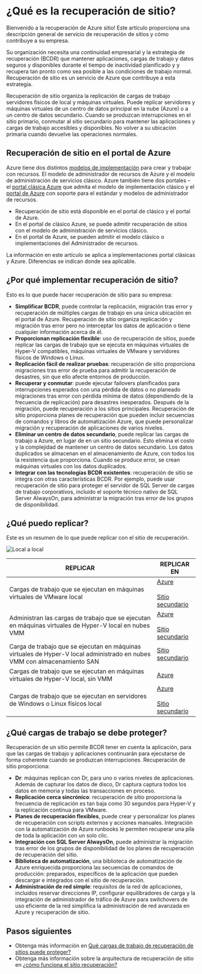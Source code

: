 <properties
    pageTitle="¿Qué es la recuperación de sitio? | Microsoft Azure"
    description="Proporciona información general sobre el servicio de recuperación de sitios de Azure y un resumen de escenarios de implementación."
    services="site-recovery"
    documentationCenter=""
    authors="rayne-wiselman"
    manager="cfreeman"
    editor=""/>

<tags
    ms.service="site-recovery"
    ms.devlang="na"
    ms.topic="get-started-article"
    ms.tgt_pltfrm="na"
    ms.workload="storage-backup-recovery"
    ms.date="10/13/2016"
    ms.author="raynew"/>

#  <a name="what-is-site-recovery"></a>¿Qué es la recuperación de sitio?

Bienvenido a la recuperación de Azure sitio! Este artículo proporciona una descripción general de servicio de recuperación de sitios y cómo contribuye a su empresa.

Su organización necesita una continuidad empresarial y la estrategia de recuperación (BCDR) que mantener aplicaciones, cargas de trabajo y datos seguros y disponibles durante el tiempo de inactividad planificado y y recupera tan pronto como sea posible a las condiciones de trabajo normal. Recuperación de sitio es un servicio de Azure que contribuye a esta estrategia.

Recuperación de sitio organiza la replicación de cargas de trabajo servidores físicos de local y máquinas virtuales. Puede replicar servidores y máquinas virtuales de un centro de datos principal en la nube (Azure) o a un centro de datos secundario. Cuando se produzcan interrupciones en el sitio primario, conmutar al sitio secundario para mantener las aplicaciones y cargas de trabajo accesibles y disponibles. No volver a su ubicación primaria cuando devuelve las operaciones normales.

## <a name="site-recovery-in-the-azure-portal"></a>Recuperación de sitio en el portal de Azure

Azure tiene dos distintos [modelos de implementación](../resource-manager-deployment-model.md) para crear y trabajar con recursos. El modelo de administrador de recursos de Azure y el modelo de administración de servicios clásico. Azure también tiene dos portales – el [portal clásica Azure](https://manage.windowsazure.com/) que admita el modelo de implementación clásico y el [portal de Azure](https://portal.azure.com) con soporte para el estándar y modelos de administrador de recursos.

- Recuperación de sitio está disponible en el portal de clásico y el portal de Azure.
- En el portal de clásico Azure, se puede admitir recuperación de sitios con el modelo de administración de servicios clásico.
- En el portal de Azure, se pueden admitir el modelo clásico o implementaciones del Administrador de recursos. 

La información en este artículo se aplica a implementaciones portal clásicas y Azure. Diferencias se indican donde sea aplicable.


## <a name="why-deploy-site-recovery"></a>¿Por qué implementar recuperación de sitio?

Esto es lo que puede hacer recuperación de sitio para su empresa:

- **Simplificar BCDR**, puede controlar la replicación, migración tras error y recuperación de múltiples cargas de trabajo en una única ubicación en el portal de Azure. Recuperación de sitio organiza replicación y migración tras error pero no interceptar los datos de aplicación o tiene cualquier información acerca de él.
- **Proporcionan replicación flexible**: uso de recuperación de sitios, puede replicar las cargas de trabajo que se ejecuta en máquinas virtuales de Hyper-V compatibles, máquinas virtuales de VMware y servidores físicos de Windows o Linux.
- **Replicación fácil de realizar pruebas**: recuperación de sitio proporciona migraciones tras error de prueba para admitir la recuperación de desastres, sin que ello afecte entornos de producción.
- **Recuperar y conmutar**: puede ejecutar failovers planificados para interrupciones esperados con una pérdida de datos o no planeado migraciones tras error con pérdida mínima de datos (dependiendo de la frecuencia de replicación) para desastres inesperados. Después de la migración, puede recuperación a los sitios principales. Recuperación de sitio proporciona planes de recuperación que pueden incluir secuencias de comandos y libros de automatización Azure, que puede personalizar migración y recuperación de aplicaciones de varios niveles.
- **Eliminar un centro de datos secundario**, puede replicar las cargas de trabajo a Azure, en lugar de en un sitio secundario. Esto elimina el costo y la complejidad de mantener un centro de datos secundario. Los datos duplicados se almacenan en el almacenamiento de Azure, con todos los la resistencia que proporciona. Cuando se produce error, se crean máquinas virtuales con los datos duplicados.
- **Integrar con las tecnologías BCDR existentes**: recuperación de sitio se integra con otras características BCDR. Por ejemplo, puede usar recuperación de sitio para proteger el servidor de SQL Server de cargas de trabajo corporativos, incluido el soporte técnico nativo de SQL Server AlwaysOn, para administrar la migración tras error de los grupos de disponibilidad.

## <a name="what-can-i-replicate"></a>¿Qué puedo replicar?

Este es un resumen de lo que puede replicar con el sitio de recuperación.

![Local a local](./media/site-recovery-overview/asr-overview-graphic.png)

**REPLICAR** | **REPLICAR EN** 
---|---
Cargas de trabajo que se ejecutan en máquinas virtuales de VMware local | [Azure](site-recovery-vmware-to-azure-classic.md)<br/><br/> [Sitio secundario](site-recovery-vmware-to-vmware.md)
Administran las cargas de trabajo que se ejecutan en máquinas virtuales de Hyper-V local en nubes VMM  | [Azure](site-recovery-vmm-to-azure.md)<br/><br/> [Sitio secundario](site-recovery-vmm-to-vmm.md) 
Carga de trabajo que se ejecutan en máquinas virtuales de Hyper-V local administrado en nubes VMM con almacenamiento SAN|  [Sitio secundario](site-recovery-vmm-san.md)
Cargas de trabajo que se ejecutan en máquinas virtuales de Hyper-V local, sin VMM | [Azure](site-recovery-hyper-v-site-to-azure.md)
Cargas de trabajo que se ejecutan en servidores de Windows o Linux físicos local | [Azure](site-recovery-vmware-to-azure-classic.md)<br/><br/> [Sitio secundario](site-recovery-vmware-to-vmware.md)


## <a name="what-workloads-can-i-protect"></a>¿Qué cargas de trabajo se debe proteger?

Recuperación de un sitio permite BCDR tener en cuenta la aplicación, para que las cargas de trabajo y aplicaciones continuarán para ejecutarse de forma coherente cuando se produzcan interrupciones. Recuperación de sitio proporciona:

- **Dr**: máquinas replican con Dr, para uno o varios niveles de aplicaciones. Además de capturar los datos de disco, Dr captura captura todos los datos en memoria y todas las transacciones en proceso.
- **Replicación cerca sincrónico**: recuperación de sitio proporciona la frecuencia de replicación es tan baja como 30 segundos para Hyper-V y la replicación continua para VMware.
- **Planes de recuperación flexibles**, puede crear y personalizar los planes de recuperación con scripts externos y acciones manuales. Integración con la automatización de Azure runbooks le permiten recuperar una pila de toda la aplicación con un solo clic.
- **Integración con SQL Server AlwaysOn**, puede administrar la migración tras error de los grupos de disponibilidad de los planes de recuperación de recuperación del sitio.
- **Biblioteca de automatización**, una biblioteca de automatización de Azure enriquecida proporciona las secuencias de comandos de producción: preparados, específicos de la aplicación que pueden descargar e integrados con el sitio de recuperación.
- **Administración de red simple**: requisitos de la red de aplicaciones, incluidos reservar direcciones IP, configurar equilibradores de carga y la integración de administrador de tráfico de Azure para switchovers de uso eficiente de la red simplifica la administración de red avanzada en Azure y recuperación de sitio.


## <a name="next-steps"></a>Pasos siguientes

- Obtenga más información en [Qué cargas de trabajo de recuperación de sitios puede proteger?](site-recovery-workload.md)
- Obtenga más información sobre la arquitectura de recuperación de sitio en [¿cómo funciona el sitio recuperación?](site-recovery-components.md)
 
